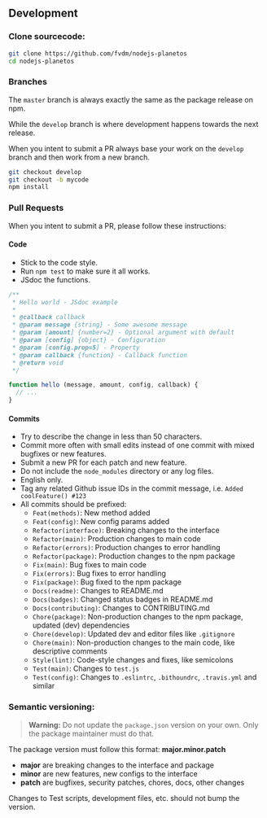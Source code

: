 Development
-----------

### Clone sourcecode:

```bash
git clone https://github.com/fvdm/nodejs-planetos
cd nodejs-planetos
```

### Branches

The `master` branch is always exactly the same as the
package release on npm.

While the `develop` branch is where development happens
towards the next release.

When you intent to submit a PR always base your work on
the `develop` branch and then work from a new branch.


```bash
git checkout develop
git checkout -b mycode
npm install
```


### Pull Requests

When you intent to submit a PR, please follow these instructions:


#### Code

* Stick to the code style.
* Run `npm test` to make sure it all works.
* JSdoc the functions.


```js
/**
 * Hello world - JSdoc example
 *
 * @callback callback
 * @param message {string} - Some awesome message
 * @param [amount] {number=2} - Optional argument with default
 * @param [config] {object} - Configuration
 * @param [config.prop=5] - Property
 * @param callback {function} - Callback function
 * @return void
 */

function hello (message, amount, config, callback) {
  // ...
}
```


#### Commits

* Try to describe the change in less than 50 characters.
* Commit more often with small edits instead of one commit with mixed bugfixes or new features.
* Submit a new PR for each patch and new feature.
* Do not include the `node_modules` directory or any log files.
* English only.
* Tag any related Github issue IDs in the commit message, i.e. `Added coolFeature() #123`
* All commits should be prefixed:
  * `Feat(methods)`: New method added
  * `Feat(config)`: New config params added
  * `Refactor(interface)`: Breaking changes to the interface
  * `Refactor(main)`: Production changes to main code
  * `Refactor(errors)`: Production changes to error handling
  * `Refactor(package)`: Production changes to the npm package
  * `Fix(main)`: Bug fixes to main code
  * `Fix(errors)`: Bug fixes to error handling
  * `Fix(package)`: Bug fixed to the npm package
  * `Docs(readme)`: Changes to README.md
  * `Docs(badges)`: Changed status badges in README.md
  * `Docs(contributing)`: Changes to CONTRIBUTING.md
  * `Chore(package)`: Non-production changes to the npm package, updated (dev) dependencies
  * `Chore(develop)`: Updated dev and editor files like `.gitignore`
  * `Chore(main)`: Non-production changes to the main code, like descriptive comments
  * `Style(lint)`: Code-style changes and fixes, like semicolons
  * `Test(main)`: Changes to `test.js`
  * `Test(config)`: Changes to `.eslintrc`, `.bithoundrc`, `.travis.yml` and similar


### Semantic versioning:

> **Warning:** Do not update the `package.json` version on your own.
> Only the package maintainer must do that.

The package version must follow this format: **major.minor.patch**

* **major** are breaking changes to the interface and package
* **minor** are new features, new configs to the interface
* **patch** are bugfixes, security patches, chores, docs, other changes

Changes to Test scripts, development files, etc. should not bump the version.
